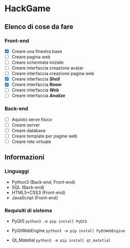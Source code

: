 # HackGame

## Elenco di cose da fare

### Front-end
- [x] Creare una finestra base
- [ ] Creare pagina web
- [ ] Creare schermata iniziale
- [ ] Creare interfaccia creazione avatar
- [ ] Creare interfaccia creazione pagina web
- [x] Creare interfaccia ***Shell***
- [x] Creare interfaccia ***Room***
- [ ] Creare interfaccia ***Web***
- [ ] Creare interfaccia ***Analize***

### Back-end
- [ ] Aquisto serve fisico
- [ ] Creare server
- [ ] Creare database
- [ ] Creare template per pagine web
- [ ] Creare rete virtuale

## Informazioni
### Linguaggi
- Python3 (Back-end, Front-end)
- SQL (Back-end)
- HTML5+CSS3 (Front-end)
- JavaScript (Front-end)

### Requisiti di sistema
- PyQt5
`python3 -m pip install PyQt5`

- PyQtWebEngine
`python3 -m pip install PyQtWebEngine`

- Qt_Matetial
`python3 -m pip install qt_matetial`

